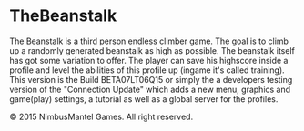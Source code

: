 # TheBeanstalk
The Beanstalk is a third person endless climber game. The goal is to climb up a randomly generated beanstalk as high as possible. The beanstalk itself has got some variation to offer. The player can save his highscore inside a profile and level the abilities of this profile up (ingame it's called training).
This version is the Build BETA07LT06Q15 or simply the a developers testing version of the "Connection Update" which adds a new menu, graphics and game(play) settings, a tutorial as well as a global server for the profiles.

© 2015 NimbusMantel Games. All right reserved.
